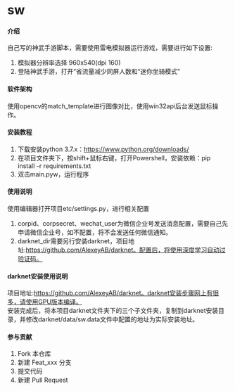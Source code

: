 # sw

#### 介绍
自己写的神武手游脚本，需要使用雷电模拟器运行游戏，需要进行如下设置:
1. 模拟器分辨率选择 960x540(dpi 160)
2. 登陆神武手游，打开“省流量减少同屏人数和“迷你坐骑模式”

#### 软件架构
使用opencv的match_template进行图像对比，使用win32api后台发送鼠标操作。


#### 安装教程

1.  下载安装python 3.7.x：https://www.python.org/downloads/
2.  在项目文件夹下，按shift+鼠标右键，打开Powershell，安装依赖：pip install -r requirements.txt
3.  双击main.pyw，运行程序

#### 使用说明
使用编辑器打开项目etc/settings.py，进行相关配置

1.  corpid、corpsecret、wechat_user为微信企业号发送消息配置，需要自己先申请微信企业号，如不配置，将不会发送任何微信通知。
2.  darknet_dir需要另行安装darknet，项目地址:https://github.com/AlexeyAB/darknet。配置后，将使用深度学习自动过验证码。


#### darknet安装使用说明
项目地址:https://github.com/AlexeyAB/darknet。darknet安装步骤网上有很多，请使用GPU版本编译。  
安装完成后，将本项目darknet文件夹下的三个子文件夹，复制到darknet安装目录，并修改darknet/data/sw.data文件中配置的地址为实际安装地址。

#### 参与贡献

1.  Fork 本仓库
2.  新建 Feat_xxx 分支
3.  提交代码
4.  新建 Pull Request
